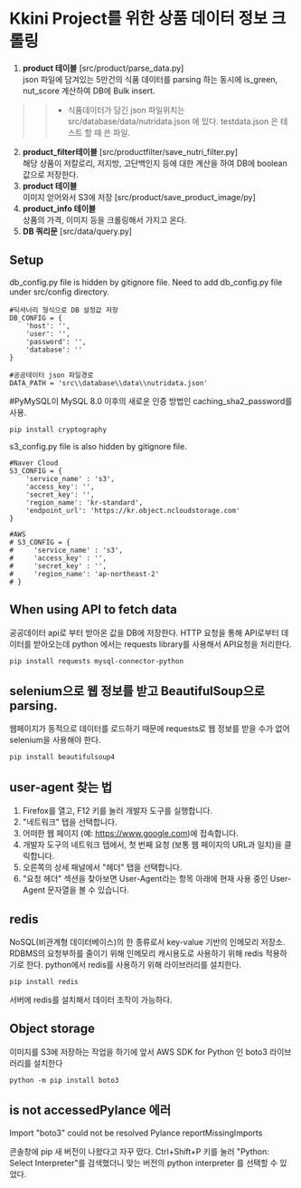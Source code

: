 # Kkini Project를 위한 상품 데이터 정보 크롤링 
1. **product 테이블** [src/product/parse_data.py]     
json 파일에 담겨있는 5만건의 식품 데이터를 parsing 하는 동시에 is_green, nut_score 계산하여 DB에 Bulk insert.   
>>* 식품데이터가 담긴 json 파일위치는 src/database/data/nutridata.json 에 있다. testdata.json 은 테스트 할 때 쓴 파일.
2. **product_filter테이블** [src/productfilter/save_nutri_filter.py]     
해당 상품이 저칼로리, 저지방, 고단백인지 등에 대한 계산을 하여 DB에 boolean 값으로 저장한다.
3. **product 테이블**     
이미지 얻어와서 S3에 저장 [src/product/save_product_image/py] 
4. **product_info 테이블**      
상품의 가격, 이미지 등을 크롤링해서 가지고 온다. 
5. **DB 쿼리문** [src/data/query.py]          

## Setup
db_config.py file is hidden by gitignore file. Need  to add db_config.py file under src/config directory.
```
#딕셔너리 형식으로 DB 설정값 저장 
DB_CONFIG = {
    'host': '',
    'user': '',
    'password': '',
    'database': ''
}

#공공데이터 json 파일경로
DATA_PATH = 'src\\database\\data\\nutridata.json'
```

#PyMySQL이 MySQL 8.0 이후의 새로운 인증 방법인 caching_sha2_password를 사용.
```
pip install cryptography

```

s3_config.py file is also hidden by gitignore file. 

```
#Naver Cloud
S3_CONFIG = {
    'service_name' : 's3',
    'access_key': '',
    'secret_key': '',
    'region_name': 'kr-standard',
    'endpoint_url': 'https://kr.object.ncloudstorage.com'
}
```

```
#AWS
# S3_CONFIG = {
#     'service_name' : 's3',
#     'access_key' : '',
#     'secret_key' : '',
#     'region_name': 'ap-northeast-2'
# }
```


## When using API to fetch data
공공데이터 api로 부터 받아온 값을 DB에 저장한다. 
HTTP 요청을 통해 API로부터 데이터를 받아오는데 python 에서는 requests library를 사용해서 API요청을 처리한다. 
```
pip install requests mysql-connector-python
```

## selenium으로 웹 정보를 받고 BeautifulSoup으로 parsing.
웹페이지가 동적으로 데이터를 로드하기 때문에 requests로 웹 정보를 받을 수가 없어 selenium을 사용해야 한다. 
```
pip install beautifulsoup4
```

## user-agent 찾는 법
1. Firefox를 열고, F12 키를 눌러 개발자 도구를 실행합니다.<br>
2. "네트워크" 탭을 선택합니다.<br>
3. 어떠한 웹 페이지 (예: https://www.google.com)에 접속합니다.<br>
4. 개발자 도구의 네트워크 탭에서, 첫 번째 요청 (보통 웹 페이지의 URL과 일치)을 클릭합니다.<br>
5. 오른쪽의 상세 패널에서 "헤더" 탭을 선택합니다.<br>
6. "요청 헤더" 섹션을 찾아보면 User-Agent라는 항목 아래에 현재 사용 중인 User-Agent 문자열을 볼 수 있습니다.

## redis
NoSQL(비관계형 데이터베이스)의 한 종류로서 key-value 기반의 인메모리 저장소. RDBMS의 요청부하를 줄이기 위해 인메모리 캐시용도로 사용하기 위해 redis 적용하기로 한다. 
python에서 redis를 사용하기 위해 라이브러리를 설치한다.
```
pip install redis 
```
서버에 redis를 설치해서 데이터 조작이 가능하다.  

## Object storage 
이미지를 S3에 저장하는 작업을 하기에 앞서 AWS SDK for Python 인 boto3 라이브러리를 설치한다
```
python -m pip install boto3
```

## is not accessedPylance 에러
Import "boto3" could not be resolved Pylance reportMissingImports

콘솔창에 pip 새 버전이 나왔다고 자꾸 떴다. Ctrl+Shift+P 키를 눌러 "Python: Select Interpreter"를 검색했더니 맞는 버전의 python interpreter 를 선택할 수 있었다. 